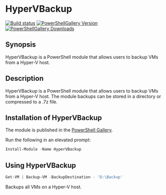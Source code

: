 # HyperVBackup

[![Build status](https://img.shields.io/appveyor/ci/hjorslev/HyperVBackup.svg?style=for-the-badge)](https://ci.appveyor.com/project/hjorslev/HyperVBackup)
[![PowerShellGallery Version](https://img.shields.io/powershellgallery/v/HyperVBackup.svg?style=for-the-badge)](https://www.powershellgallery.com/packages/HyperVBackup)
[![PowerShellGallery Downloads](https://img.shields.io/powershellgallery/dt/HyperVBackup.svg?style=for-the-badge)](https://www.powershellgallery.com/packages/HyperVBackup)

## Synopsis

HyperVBackup is a PowerShell module that allows users to backup VMs from a Hyper-V
host.

## Description

HyperVBackup is a PowerShell module that allows users to backup VMs from a Hyper-V
host. The module backups can be stored in a directory or compressed to a .7z file.

## Installation of HyperVBackup

The module is published in the [PowerShell Gallery](https://www.powershellgallery.com/packages/HyperVBackup).

Run the following in an elevated prompt:

```powershell
Install-Module -Name HyperVBackup
```

## Using HyperVBackup

```powershell
Get-VM | Backup-VM -BackupDestination - 'D:\Backup'
```

Backups all VMs on a Hyper-V host.
